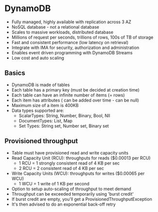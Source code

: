 # DynamoDB

- Fully managed, highly available with replication across 3 AZ
- NoSQL database - not a relational database
- Scales to massive workloads, distributed database
- Millions of request per seconds, trillions of rows, 100s of TB of storage
- Fast and consistent performance (low latency on retrieval)
- Integrate with IMA for security, authorization and administration
- Enables event driven programming with DynamoDB Streams
- Low cost and auto scaling

## Basics

- DynamoDB is made of tables
- Each table has a primary key (must be decided at creation time)
- Each table can have an infinite number of items (= rows)
- Each item has attributes ( can be added over time - can be null)
- Maximum size of a item is 400KB
- Data types supported are:
   - ScalarTypes: String, Number, Binary, Bool, Nll
   - DocumentTypes: List, Map
   - Set Types: String set, Number set, Binary set

## Provisioned throughput

- Table must have provisioned read and write capacity units 
- Read Capacity Unit (RCU): throughputs for reads ($0.00013 per RCU)
  - 1 RCU = 1 strongly consistent read of 4 KB per sec
  - 2 RCU = 2 consistent read of 4 KB per sec
- Write Capacity Units (WCU): throughputs for writes ($0.00065 per WCU)
  - 1 WCU = 1 write of 1 KB per second
- Option to setup auto-scaling of throughput to meet demand
- Throughput can be exceeded temporarily using 'burst credit'
- If burst credit are empty, you'll get a ProvisionedThroughputException
- It's then advised to do an exponential back-off retry



